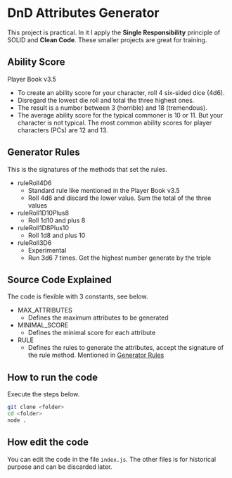 # DnD Attributes Generator

This project is practical. In it I apply the **Single Responsibility** principle of SOLID and **Clean Code**.
These smaller projects are great for training.

## Ability Score

Player Book v3.5

* To create an ability score for your character, roll 4 six-sided dice (4d6).
* Disregard the lowest die roll and total the three highest ones.
* The result is a number between 3 (horrible) and 18 (tremendous).
* The average ability score for the typical commoner is 10 or 11. But your character is not typical. The most common ability scores for player characters (PCs) are 12 and 13.

## Generator Rules

This is the signatures of the methods that set the rules.

* ruleRoll4D6
  * Standard rule like mentioned in the Player Book v3.5
  * Roll 4d6 and discard the lower value. Sum the total of the three values
* ruleRoll1D10Plus8
  * Roll 1d10 and plus 8
* ruleRoll1D8Plus10
  * Roll 1d8 and plus 10
* ruleRoll3D6
  * Experimental
  * Run 3d6 7 times. Get the highest number generate by the triple

## Source Code Explained

The code is flexible with 3 constants, see below.

* MAX_ATTRIBUTES
  * Defines the maximum attributes to be generated
* MINIMAL_SCORE
  * Defines the minimal score for each attribute
* RULE
  * Defines the rules to generate the attributes, accept the signature of the rule method. Mentioned in [Generator Rules](#generator-rules)

## How to run the code

Execute the steps below.

```bash
git clone <folder>
cd <folder>
node .
```

## How edit the code

You can edit the code in the file `index.js`.
The other files is for historical purpose and can be discarded later.
